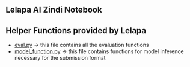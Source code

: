 
## **Lelapa AI Zindi Notebook** 

## **Helper Functions provided by Lelapa**

- [eval.py](https://github.com/Lelapa-AI/zindi-inkuba-notebook/blob/main/utils/eval.py) -> this file contains all the evaluation functions
- [model_function.py](https://github.com/Lelapa-AI/zindi-inkuba-notebook/blob/main/utils/model_function.py) -> this file contains functions for model inference necessary for the submission format

